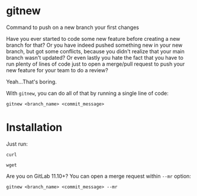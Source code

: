 # gitnew
Command to push on a new branch your first changes

Have you ever started to code some new feature before creating a new branch for that? Or you have indeed pushed something new in your new branch, but got some conflicts, because you didn't realize that your main branch wasn't updated? Or even lastly you hate the fact that you have to run plenty of lines of code just to open a merge/pull request to push your new feature for your team to do a review?

Yeah...That's boring.

With `gitnew`, you can do all of that by running a single line of code:

```
gitnew <branch_name> <commit_message>
```

# Installation

Just run:

```
curl 
```

```
wget
```

Are you on GitLab 11.10+? You can open a merge request within `--mr` option:

```
gitnew <branch_name> <commit_message> --mr
```
